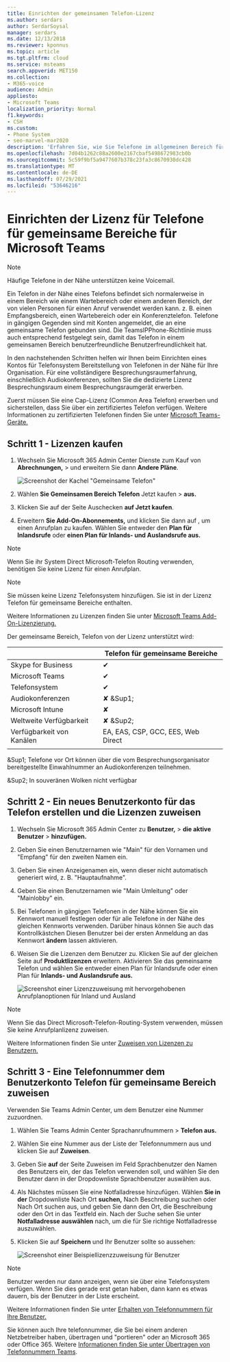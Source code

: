 ```yaml
---
title: Einrichten der gemeinsamen Telefon-Lizenz
ms.author: serdars
author: SerdarSoysal
manager: serdars
ms.date: 12/13/2018
ms.reviewer: kponnus
ms.topic: article
ms.tgt.pltfrm: cloud
ms.service: msteams
search.appverid: MET150
ms.collection:
- M365-voice
audience: Admin
appliesto:
- Microsoft Teams
localization_priority: Normal
f1.keywords:
- CSH
ms.custom:
- Phone System
- seo-marvel-mar2020
description: 'Erfahren Sie, wie Sie Telefone im allgemeinen Bereich für Lobbys, Empfangsbereiche und Konferenzräume einrichten. '
ms.openlocfilehash: 7d04b1262c88a2600e2167cbaf5498672983cb0b
ms.sourcegitcommit: 5c59f9bf5a9477607b378c23fa3c8670930dc428
ms.translationtype: MT
ms.contentlocale: de-DE
ms.lasthandoff: 07/29/2021
ms.locfileid: "53646216"
---
```

# <a name="set-up-the-common-area-phone-license-for-microsoft-teams"></a>Einrichten der Lizenz für Telefone für gemeinsame Bereiche für Microsoft Teams
> [!NOTE]
> Häufige Telefone in der Nähe unterstützen keine Voicemail.

Ein Telefon in der Nähe eines Telefons befindet sich normalerweise in einem Bereich wie einem Wartebereich oder einem anderen Bereich, der von vielen Personen für einen Anruf verwendet werden kann. z. B. einen Empfangsbereich, einen Wartebereich oder ein Konferenztelefon. Telefone in gängigen Gegenden sind mit Konten angemeldet, die an eine gemeinsame Telefon gebunden sind. Die TeamsIPPhone-Richtlinie muss auch entsprechend festgelegt sein, damit das Telefon in einem gemeinsamen Bereich benutzerfreundliche Benutzerfreundlichkeit hat.

In den nachstehenden Schritten helfen wir Ihnen beim Einrichten eines Kontos für Telefonsystem Bereitstellung von Telefonen in der Nähe für Ihre Organisation. Für eine vollständigere Besprechungsraumerfahrung, einschließlich Audiokonferenzen, sollten Sie die dedizierte Lizenz Besprechungsraum einem Besprechungsraumgerät erwerben. 

Zuerst müssen Sie eine Cap-Lizenz (Common Area Telefon) erwerben und sicherstellen, dass Sie über ein zertifiziertes Telefon verfügen. Weitere Informationen zu zertifizierten Telefonen finden Sie unter [Microsoft Teams-Geräte.](https://products.office.com/microsoft-teams/across-devices?ms.url=officecomteamsdevices&rtc=1) 

## <a name="step-1---buy-the-licenses"></a>Schritt 1 - Lizenzen kaufen

1. Wechseln Sie Microsoft 365 Admin Center Dienste zum Kauf von **Abrechnungen,**  >   und erweitern Sie dann **Andere Pläne**.

    ![Screenshot der Kachel "Gemeinsame Telefon"](media/set-up-common-area-phone-image1.png)

2. Wählen **Sie Gemeinsamen Bereich Telefon** Jetzt kaufen  >  **aus.**

3. Klicken Sie auf der Seite Auschecken **auf Jetzt kaufen**.

4. Erweitern **Sie Add-On-Abonnements,** und klicken Sie dann auf , um einen Anrufplan zu kaufen. Wählen Sie entweder den **Plan für Inlandsrufe** oder **einen Plan für Inlands- und Auslandsrufe aus.**

> [!NOTE]
> Wenn Sie ihr System Direct Microsoft-Telefon Routing verwenden, benötigen Sie keine Lizenz für einen Anrufplan.

> [!NOTE]
> Sie müssen keine Lizenz Telefonsystem hinzufügen. Sie ist in der Lizenz Telefon für gemeinsame Bereiche enthalten.

Weitere Informationen zu Lizenzen finden Sie unter [Microsoft Teams Add-On-Lizenzierung.](./teams-add-on-licensing/microsoft-teams-add-on-licensing.md)

Der gemeinsame Bereich, Telefon von der Lizenz unterstützt wird: 


| &nbsp;  |  Telefon für gemeinsame Bereiche  |
|---------|---------|
|Skype for Business |   &#x2714; |
|Microsoft Teams |   &#x2714; |
|Telefonsystem |    &#x2714; |
|Audiokonferenzen |       &#x2718; &Sup1;  |
|Microsoft Intune |    &#x2718; |
|Weltweite Verfügbarkeit |       &#x2718; &Sup2;  |
|Verfügbarkeit von Kanälen |    EA, EAS, CSP, GCC, EES, Web Direct  |
|      |         |

&Sup1; Telefone vor Ort können über die vom Besprechungsorganisator bereitgestellte Einwahlnummer an Audiokonferenzen teilnehmen.

&Sup2; In souveränen Wolken nicht verfügbar  



## <a name="step-2---create-a-new-user-account-for-the-phone-and-assign-the-licenses"></a>Schritt 2 - Ein neues Benutzerkonto für das Telefon erstellen und die Lizenzen zuweisen

1. Wechseln Sie Microsoft 365 Admin Center zu **Benutzer,**  >  **die aktive Benutzer**  >  **hinzufügen.**

2. Geben Sie einen Benutzernamen wie "Main" für den Vornamen und "Empfang" für den zweiten Namen ein.

3. Geben Sie einen Anzeigenamen ein, wenn dieser nicht automatisch generiert wird, z. B. "Hauptaufnahme".

4. Geben Sie einen Benutzernamen wie "Main Umleitung" oder "Mainlobby" ein.

5. Bei Telefonen in gängigen Telefonen in der Nähe können Sie ein Kennwort manuell festlegen oder für alle Telefone in der Nähe des gleichen Kennworts verwenden. Darüber hinaus können Sie auch das Kontrollkästchen Diesen Benutzer bei der ersten Anmeldung an das Kennwort **ändern** lassen aktivieren.

6. Weisen Sie die Lizenzen dem Benutzer zu. Klicken Sie auf der gleichen Seite auf **Produktlizenzen** erweitern. Aktivieren Sie das gemeinsame Telefon und wählen  Sie entweder einen Plan für Inlandsrufe oder einen Plan für **Inlands- und Auslandsrufe aus.** 

    ![Screenshot einer Lizenzzuweisung mit hervorgehobenen Anrufplanoptionen für Inland und Ausland](media/set-up-common-area-phone-image2.png)

> [!NOTE]
> Wenn Sie das Direct Microsoft-Telefon-Routing-System verwenden, müssen Sie keine Anrufplanlizenz zuweisen.

Weitere Informationen finden Sie unter [Zuweisen von Lizenzen zu Benutzern.](/microsoft-365/admin/manage/assign-licenses-to-users)

## <a name="step-3---assign-a-phone-number-to-the-common-area-phone-user-account"></a>Schritt 3 - Eine Telefonnummer dem Benutzerkonto Telefon für gemeinsame Bereich zuweisen

Verwenden Sie Teams Admin Center, um dem Benutzer eine Nummer zuzuordnen.

1. Wählen Sie Teams Admin Center Sprachanrufnummern  >  **Telefon aus.**

3.    Wählen Sie eine Nummer aus der Liste der Telefonnummern aus und klicken Sie auf **Zuweisen**.

4. Geben Sie **auf** der Seite Zuweisen im Feld Sprachbenutzer den Namen des Benutzers ein, der  das Telefon verwenden soll, und wählen Sie den Benutzer dann in der Dropdownliste Sprachbenutzer auswählen aus.

5. Als Nächstes müssen Sie eine Notfalladresse hinzufügen. Wählen **Sie in der** Dropdownliste  Nach Ort **suchen,** Nach Beschreibung suchen oder Nach Ort suchen aus, und geben Sie dann den Ort, die Beschreibung oder den Ort in das Textfeld ein. Nach der Suche sehen Sie unter **Notfalladresse auswählen** nach, um die für Sie richtige Notfalladresse auszuwählen.

6. Klicken Sie auf **Speichern** und Ihr Benutzer sollte so aussehen:

   ![Screenshot einer Beispiellizenzzuweisung für Benutzer](media/set-up-common-area-phone-image3.png)

> [!NOTE]
> Benutzer werden nur dann anzeigen, wenn sie über eine Telefonsystem verfügen. Wenn Sie dies gerade erst getan haben, dann kann es etwas dauern, bis der Benutzer in der Liste erscheint.

Weitere Informationen finden Sie unter [Erhalten von Telefonnummern für Ihre Benutzer.](getting-phone-numbers-for-your-users.md)

Sie können auch Ihre telefonnummer, die Sie bei einem anderen Netzbetreiber haben, übertragen und "portieren" oder an Microsoft 365 oder Office 365. Weitere [Informationen finden Sie unter Übertragen von Telefonnummern Teams](phone-number-calling-plans/transfer-phone-numbers-to-teams.md).
